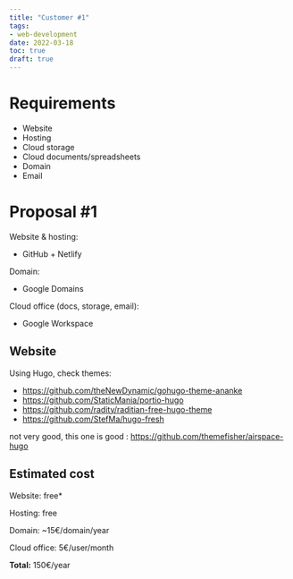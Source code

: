 ```yaml
---
title: "Customer #1"
tags:
- web-development
date: 2022-03-18
toc: true
draft: true
---
```


# Requirements

- Website
- Hosting
- Cloud storage
- Cloud documents/spreadsheets
- Domain
- Email

# Proposal #1

Website & hosting:
- GitHub + Netlify

Domain:
- Google Domains

Cloud office (docs, storage, email):
- Google Workspace

## Website

Using Hugo, check themes:

- https://github.com/theNewDynamic/gohugo-theme-ananke
- https://github.com/StaticMania/portio-hugo
- https://github.com/radity/raditian-free-hugo-theme 
- https://github.com/StefMa/hugo-fresh

not very good, this one is good :
https://github.com/themefisher/airspace-hugo

## Estimated cost

Website: free*

Hosting: free

Domain: ~15€/domain/year

Cloud office: 5€/user/month

**Total:** 150€/year 
